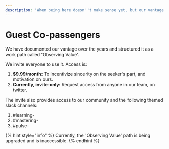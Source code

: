 ```yaml
---
description: 'When being here doesn''t make sense yet, but our vantage is still valuable.'
---
```


# Guest Co-passengers

We have documented our vantage over the years and structured it as a work path called 'Observing Value'. 

We invite everyone to use it. Access is:

1. **$9.99/month:** To incentivize sincerity on the seeker's part, and motivation on ours.
2. **Currently, invite-only:** Request access from anyone in our team, on twitter.

The invite also provides access to our community and the following themed slack channels: 

1. \#learning-
2. \#mastering-
3. \#pulse-

{% hint style="info" %}
Currently, the 'Observing Value' path is being upgraded and is inaccessible.
{% endhint %}

